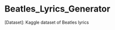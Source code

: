 # Beatles_Lyrics_Generator

[Dataset]: Kaggle dataset of Beatles lyrics 

[1]: https://www.kaggle.com/jenlooper/beatles-lyrics  "Dataset"
